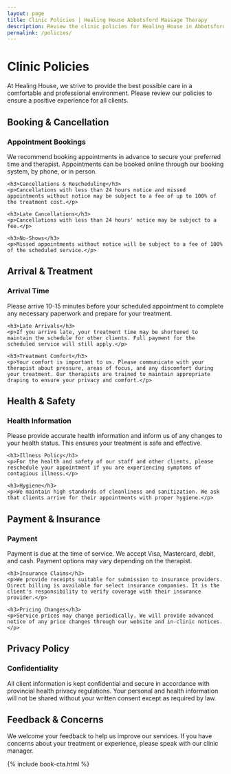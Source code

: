 ```yaml
---
layout: page
title: Clinic Policies | Healing House Abbotsford Massage Therapy
description: Review the clinic policies for Healing House in Abbotsford, including booking, cancellation, health, safety, and privacy information for RMT services.
permalink: /policies/
---
```


# Clinic Policies

At Healing House, we strive to provide the best possible care in a comfortable and professional environment. Please review our policies to ensure a positive experience for all clients.

## Booking & Cancellation

<div class="policy-section">
    <h3>Appointment Bookings</h3>
    <p>We recommend booking appointments in advance to secure your preferred time and therapist. Appointments can be booked online through our booking system, by phone, or in person.</p>
    
    <h3>Cancellations & Rescheduling</h3>
    <p>Cancellations with less than 24 hours notice and missed appointments without notice may be subject to a fee of up to 100% of the treatment cost.</p>
    
    <h3>Late Cancellations</h3>
    <p>Cancellations with less than 24 hours' notice may be subject to a fee.</p>
    
    <h3>No-Shows</h3>
    <p>Missed appointments without notice will be subject to a fee of 100% of the scheduled service.</p>
</div>

## Arrival & Treatment

<div class="policy-section">
    <h3>Arrival Time</h3>
    <p>Please arrive 10-15 minutes before your scheduled appointment to complete any necessary paperwork and prepare for your treatment.</p>
    
    <h3>Late Arrivals</h3>
    <p>If you arrive late, your treatment time may be shortened to maintain the schedule for other clients. Full payment for the scheduled service will still apply.</p>
    
    <h3>Treatment Comfort</h3>
    <p>Your comfort is important to us. Please communicate with your therapist about pressure, areas of focus, and any discomfort during your treatment. Our therapists are trained to maintain appropriate draping to ensure your privacy and comfort.</p>
</div>

## Health & Safety

<div class="policy-section">
    <h3>Health Information</h3>
    <p>Please provide accurate health information and inform us of any changes to your health status. This ensures your treatment is safe and effective.</p>
    
    <h3>Illness Policy</h3>
    <p>For the health and safety of our staff and other clients, please reschedule your appointment if you are experiencing symptoms of contagious illness.</p>
    
    <h3>Hygiene</h3>
    <p>We maintain high standards of cleanliness and sanitization. We ask that clients arrive for their appointments with proper hygiene.</p>
</div>

## Payment & Insurance

<div class="policy-section">
    <h3>Payment</h3>
    <p>Payment is due at the time of service. We accept Visa, Mastercard, debit, and cash.
    Payment options may vary depending on the therapist.</p>
    
    <h3>Insurance Claims</h3>
    <p>We provide receipts suitable for submission to insurance providers. Direct billing is available for select insurance companies. It is the client's responsibility to verify coverage with their insurance provider.</p>
    
    <h3>Pricing Changes</h3>
    <p>Service prices may change periodically. We will provide advanced notice of any price changes through our website and in-clinic notices.</p>
</div>

## Privacy Policy

<div class="policy-section">
    <h3>Confidentiality</h3>
    <p>All client information is kept confidential and secure in accordance with provincial health privacy regulations. Your personal and health information will not be shared without your written consent except as required by law.</p>
</div>

## Feedback & Concerns

We welcome your feedback to help us improve our services. If you have concerns about your treatment or experience, please speak with our clinic manager.

{% include book-cta.html %} 